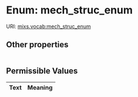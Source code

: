 
# Enum: mech_struc_enum




URI: [mixs.vocab:mech_struc_enum](https://w3id.org/mixs/vocab/mech_struc_enum)


## Other properties

|  |  |  |
| --- | --- | --- |

## Permissible Values

| Text | Meaning |
| :--- | --------: |

